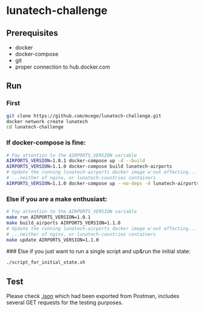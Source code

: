 # lunatech-challenge

## Prerequisites

- docker<br/>
- docker-compose<br/>
- git<br/>
- proper connection to hub.docker.com

## Run

### First

```bash
git clone https://github.com/mcege/lunatech-challenge.git
docker network create lunatech
cd lunatech-challenge
```

### If docker-compose is fine:

```bash
# Pay attention to the AIRPORTS_VERSION variable
AIRPORTS_VERSION=1.0.1 docker-compose up -d --build
AIRPORTS_VERSION=1.1.0 docker-compose build lunatech-airports
# Update the running lunatech-airports docker image w'out effecting... 
# ...neither of nginx, or lunatech-countries containers
AIRPORTS_VERSION=1.1.0 docker-compose up --no-deps -d lunatech-airports
```

### Else if you are a make enthusiast:

```bash
# Pay attention to the AIRPORTS_VERSION variable
make run AIRPORTS_VERSION=1.0.1
make build_airports AIRPORTS_VERSION=1.1.0
# Update the running lunatech-airports docker image w'out effecting...
# ...neither of nginx, or lunatech-countries containers
make update AIRPORTS_VERSION=1.1.0
```

### Else if you just want to run a single script and up&run the initial state:
```bash
./script_for_initial_state.sh
```

## Test

Please check [.json](https://github.com/mcege/lunatech-challenge/blob/master/lunatech.postman_collection.json) which had been exported from Postman, includes several GET requests for the testing purposes.

